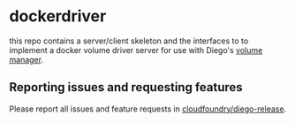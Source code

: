 # dockerdriver

this repo contains a server/client skeleton and the interfaces to to implement a docker volume driver server for use with Diego's [volume manager](https://github.com/cloudfoundry-incubator/volman).

## Reporting issues and requesting features

Please report all issues and feature requests in [cloudfoundry/diego-release](https://github.com/cloudfoundry/diego-release/issues).
